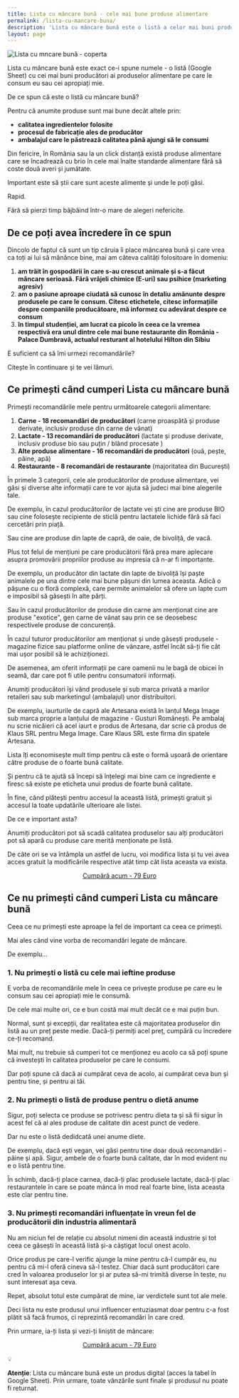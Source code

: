 ```yaml
---
title: Lista cu mâncare bună - cele mai bune produse alimentare
permalink: /lista-cu-mancare-buna/
description: 'Lista cu mâncare bună este o listă a celor mai buni producători și a celor mai bune produse alimentare în opinia mea. Lista se updatează.'
layout: page
---
```

![Lista cu mncare bună - coperta](/assets/images/gallery/lista-cu-mancare-buna.webp)

Lista cu mâncare bună este exact ce-i spune numele - o listă (Google Sheet) cu cei mai buni producători ai produselor alimentare pe care le consum eu sau cei apropiați mie.

De ce spun că este o listă cu mâncare bună?

Pentru că anumite produse sunt mai bune decât altele prin:

- **calitatea ingredientelor folosite**
- **procesul de fabricație ales de producător**
- **ambalajul care le păstrează calitatea până ajungi să le consumi**

Din fericire, în România sau la un click distanță există produse alimentare care se încadrează cu brio în cele mai înalte standarde alimentare fără să coste două averi și jumătate.

Important este să știi care sunt aceste alimente și unde le poți găsi.

Rapid.

Fără să pierzi timp bâjbâind într-o mare de alegeri nefericite.

## De ce poți avea încredere în ce spun

Dincolo de faptul că sunt un tip căruia îi place mâncarea bună și care vrea ca toți ai lui să mănânce bine, mai am câteva calități folositoare în domeniu:

1. **am trăit în gospodării în care s-au crescut animale și s-a făcut mâncare serioasă. Fără vrăjeli chimice (E-uri) sau psihice (marketing agresiv)**
2. **am o pasiune aproape ciudată să cunosc în detaliu amănunte despre produsele pe care le consum. Citesc etichetele, citesc informațiile despre companiile producătoare, mă informez cu adevărat despre ce consum**
3. **în timpul studenției, am lucrat ca picolo în ceea ce la vremea respectivă era unul dintre cele mai bune restaurante din România - Palace Dumbravă, actualul resturant al hotelului Hilton din Sibiu**

E suficient ca să îmi urmezi recomandările?

Citește în continuare și te vei lămuri.

## Ce primești când cumperi Lista cu mâncare bună

Primești recomandările mele pentru următoarele categorii alimentare:

1. **Carne - 18 recomandări de producători** (carne proaspătă și produse derivate, inclusiv produse din carne de vânat)
2. **Lactate - 13 recomandări de producători** (lactate și produse derivate, inclusiv produse bio sau puțin / blând procesate )
3. **Alte produse alimentare - 16 recomandări de producători** (ouă, pește, pâine, apă)
4. **Restaurante - 8 recomandări de restaurante** (majoritatea din București)

În primele 3 categorii, cele ale producătorilor de produse alimentare, vei găsi și diverse alte informații care te vor ajuta să judeci mai bine alegerile tale.

De exemplu, în cazul producătorilor de lactate vei ști cine are produse BIO sau cine folosește recipiente de sticlă pentru lactatele lichide fără să faci cercetări prin piață.

Sau cine are produse din lapte de capră, de oaie, de bivoliță, de vacă.

Plus tot felul de mențiuni pe care producătorii fără prea mare aplecare asupra promovării propriilor produse au impresia că n-ar fi importante.

De exemplu, un producător din lactate din lapte de bivoliță își paște animalele pe una dintre cele mai bune pășuni din lumea aceasta. Adică o pășune cu o floră complexă, care permite animalelor să ofere un lapte cum e imposibil să găsești în alte părți.

Sau în cazul producătorilor de produse din carne am menționat cine are produse "exotice", gen carne de vânat sau prin ce se deosebesc respectivele produse de concurență.

În cazul tuturor producătorilor am menționat și unde găsești produsele - magazine fizice sau platforme online de vânzare, astfel încât să-ți fie cât mai ușor posibil să le achiziționezi.

De asemenea, am oferit informații pe care oamenii nu le bagă de obicei în seamă, dar care pot fi utile pentru consumatorii informați.

Anumiți producători își vând produsele și sub marca privată a marilor retaileri sau sub marketingul (ambalajul) unor distribuitori.

De exemplu, iaurturile de capră ale Artesana există în lanțul Mega Image sub marca proprie a lanțului de magazine - Gusturi Românești. Pe ambalaj nu scrie nicăieri că acel iaurt e produs de Artesana, dar scrie că produs de Klaus SRL pentru Mega Image. Care Klaus SRL este firma din spatele Artesana.

Lista îți economisește mult timp pentru că este o formă ușoară de orientare către produse de o foarte bună calitate.

Și pentru că te ajută să începi să înțelegi mai bine cam ce ingrediente e firesc să existe pe eticheta unui produs de foarte bună calitate.

În fine, când plătești pentru accesul la această listă, primești gratuit și accesul la toate updatările ulterioare ale listei.

De ce e important asta?

Anumiți producători pot să scadă calitatea produselor sau alți producători pot să apară cu produse care merită menționate pe listă.

De câte ori se va întâmpla un astfel de lucru, voi modifica lista și tu vei avea acces gratuit la modificările respective atât timp cât lista aceasta va exista.

<p style="text-align:center;">
      <a href="https://shop.beldie.ro/buy?link=BlHhD" class="button" data-button-variant="primary">Cumpără acum - 79 Euro</a>
      </p>

## Ce nu primești când cumperi Lista cu mâncare bună

Ceea ce nu primești este aproape la fel de important ca ceea ce primești.

Mai ales când vine vorba de recomandări legate de mâncare.

De exemplu...

### 1\. Nu primești o listă cu cele mai ieftine produse

E vorba de recomandările mele în ceea ce privește produse pe care eu le consum sau cei apropiați mie le consumă.

De cele mai multe ori, ce e bun costă mai mult decât ce e mai puțin bun.

Normal, sunt și excepții, dar realitatea este că majoritatea produselor din listă au un preț peste medie. Dacă-ți permiți acel preț, cumpără cu încredere ce-ți recomand.

Mai mult, nu trebuie să cumperi tot ce menționez eu acolo ca să poți spune că investești în calitatea produselor pe care le consumi.

Dar poți spune că dacă ai cumpărat ceva de acolo, ai cumpărat ceva bun și pentru tine, și pentru ai tăi.

### 2\. Nu primești o listă de produse pentru o dietă anume

Sigur, poți selecta ce produse se potrivesc pentru dieta ta și să fii sigur în acest fel că ai ales produse de calitate din acest punct de vedere.

Dar nu este o listă dedidcată unei anume diete.

De exemplu, dacă ești vegan, vei găsi pentru tine doar două recomandări - pâine și apă. Sigur, ambele de o foarte bună calitate, dar în mod evident nu e o listă pentru tine.

În schimb, dacă-ți place carnea, dacă-ți plac produsele lactate, dacă-ți plac restaurantele în care se poate mânca în mod real foarte bine, lista aceasta este clar pentru tine.

### 3\. Nu primești recomandări influențate în vreun fel de producătorii din industria alimentară

Nu am niciun fel de relație cu absolut nimeni din această industrie și tot ceea ce găsești în această listă și-a câștigat locul onest acolo.

Orice produs pe care-l verific ajunge la mine pentru că-l cumpăr eu, nu pentru că mi-l oferă cineva să-l testez. Chiar dacă sunt producători care cred în valoarea produselor lor și ar putea să-mi trimită diverse în teste, nu sunt interesat așa ceva.

Repet, absolut totul este cumpărat de mine, iar verdictele sunt tot ale mele.

Deci lista nu este produsul unui influencer entuziasmat doar pentru c-a fost plătit să facă frumos, ci reprezintă recomandări în care cred.

Prin urmare, ia-ți lista și vezi-ți liniștit de mâncare:

<p style="text-align:center;">
      <a href="https://shop.beldie.ro/buy?link=BlHhD" class="button" data-button-variant="primary">Cumpără acum - 79 Euro</a>
      </p>
💡

****Atenție****: Lista cu mâncare bună este un produs digital (acces la tabel în Google Sheet). Prin urmare, toate vânzările sunt finale și produsul nu poate fi returnat.
